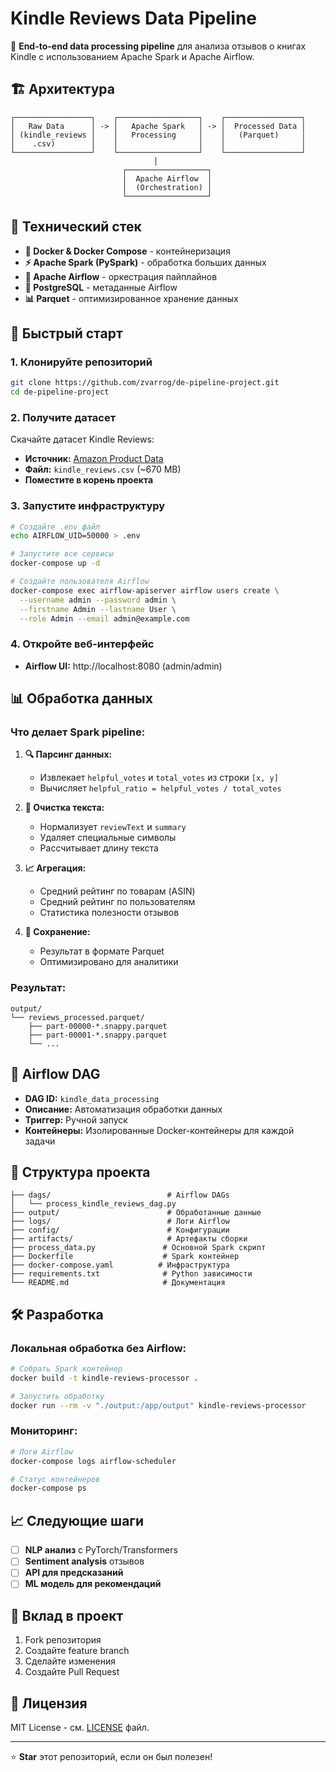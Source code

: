 # Kindle Reviews Data Pipeline

🚀 **End-to-end data processing pipeline** для анализа отзывов о книгах Kindle с использованием Apache Spark и Apache Airflow.

## 🏗️ Архитектура

```
┌─────────────────┐    ┌──────────────────┐    ┌─────────────────┐
│   Raw Data      │ -> │   Apache Spark   │ -> │  Processed Data │
│ (kindle_reviews │    │   Processing     │    │   (Parquet)     │
│    .csv)        │    │                  │    │                 │
└─────────────────┘    └──────────────────┘    └─────────────────┘
                                │
                         ┌──────────────────┐
                         │  Apache Airflow  │
                         │  (Orchestration) │
                         └──────────────────┘
```

## 🔧 Технический стек

- **🐋 Docker & Docker Compose** - контейнеризация
- **⚡ Apache Spark (PySpark)** - обработка больших данных
- **🌊 Apache Airflow** - оркестрация пайплайнов
- **🐘 PostgreSQL** - метаданные Airflow
- **📊 Parquet** - оптимизированное хранение данных

## 🚀 Быстрый старт

### 1. Клонируйте репозиторий

```bash
git clone https://github.com/zvarrog/de-pipeline-project.git
cd de-pipeline-project
```

### 2. Получите датасет

Скачайте датасет Kindle Reviews:

- **Источник:** [Amazon Product Data](http://jmcauley.ucsd.edu/data/amazon/)
- **Файл:** `kindle_reviews.csv` (~670 MB)
- **Поместите в корень проекта**

### 3. Запустите инфраструктуру

```bash
# Создайте .env файл
echo AIRFLOW_UID=50000 > .env

# Запустите все сервисы
docker-compose up -d

# Создайте пользователя Airflow
docker-compose exec airflow-apiserver airflow users create \
  --username admin --password admin \
  --firstname Admin --lastname User \
  --role Admin --email admin@example.com
```

### 4. Откройте веб-интерфейс

- **Airflow UI:** http://localhost:8080 (admin/admin)

## 📊 Обработка данных

### Что делает Spark pipeline:

1. **🔍 Парсинг данных:**

   - Извлекает `helpful_votes` и `total_votes` из строки `[x, y]`
   - Вычисляет `helpful_ratio = helpful_votes / total_votes`

2. **🧹 Очистка текста:**

   - Нормализует `reviewText` и `summary`
   - Удаляет специальные символы
   - Рассчитывает длину текста

3. **📈 Агрегация:**

   - Средний рейтинг по товарам (ASIN)
   - Средний рейтинг по пользователям
   - Статистика полезности отзывов

4. **💾 Сохранение:**
   - Результат в формате Parquet
   - Оптимизировано для аналитики

### Результат:

```
output/
└── reviews_processed.parquet/
    ├── part-00000-*.snappy.parquet
    ├── part-00001-*.snappy.parquet
    └── ...
```

## 🔄 Airflow DAG

- **DAG ID:** `kindle_data_processing`
- **Описание:** Автоматизация обработки данных
- **Триггер:** Ручной запуск
- **Контейнеры:** Изолированные Docker-контейнеры для каждой задачи

## 📁 Структура проекта

```
├── dags/                          # Airflow DAGs
│   └── process_kindle_reviews_dag.py
├── output/                        # Обработанные данные
├── logs/                          # Логи Airflow
├── config/                        # Конфигурации
├── artifacts/                     # Артефакты сборки
├── process_data.py               # Основной Spark скрипт
├── Dockerfile                    # Spark контейнер
├── docker-compose.yaml          # Инфраструктура
├── requirements.txt              # Python зависимости
└── README.md                     # Документация
```

## 🛠️ Разработка

### Локальная обработка без Airflow:

```bash
# Собрать Spark контейнер
docker build -t kindle-reviews-processor .

# Запустить обработку
docker run --rm -v "./output:/app/output" kindle-reviews-processor
```

### Мониторинг:

```bash
# Логи Airflow
docker-compose logs airflow-scheduler

# Статус контейнеров
docker-compose ps
```

## 📈 Следующие шаги

- [ ] **NLP анализ** с PyTorch/Transformers
- [ ] **Sentiment analysis** отзывов
- [ ] **API для предсказаний**
- [ ] **ML модель для рекомендаций**

## 🤝 Вклад в проект

1. Fork репозитория
2. Создайте feature branch
3. Сделайте изменения
4. Создайте Pull Request

## 📄 Лицензия

MIT License - см. [LICENSE](LICENSE) файл.

---

⭐ **Star** этот репозиторий, если он был полезен!
